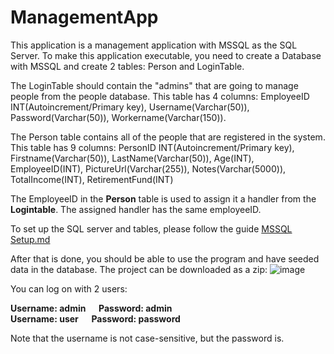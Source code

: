 # ManagementApp
This application is a management application with MSSQL as the SQL Server. To make this application executable, you need to create a Database with MSSQL and create 2 tables: Person and LoginTable.

The LoginTable should contain the "admins" that are going to manage people from the people database. This table has 4 columns: EmployeeID INT(Autoincrement/Primary key), Username(Varchar(50)), Password(Varchar(50)), Workername(Varchar(150)).

The Person table contains all of the people that are registered in the system. This table has 9 columns: PersonID INT(Autoincrement/Primary key), Firstname(Varchar(50)), LastName(Varchar(50)), Age(INT), EmployeeID(INT), PictureUrl(Varchar(255)), Notes(Varchar(5000)), TotalIncome(INT), RetirementFund(INT)

The EmployeeID in the <b>Person</b> table is used to assign it a handler from the <b>Logintable</b>. The assigned handler has the same employeeID.

To set up the SQL server and tables, please follow the guide <a href="https://github.com/ltfk93/ManagementApp/blob/master/MSSQL%20Setup.md">MSSQL Setup.md</a>

After that is done, you should be able to use the program and have seeded data in the database. The project can be downloaded as a zip:
![image](https://user-images.githubusercontent.com/68993851/146937997-7422247e-afc3-4614-85b2-cb2998977a07.png)

You can log on with 2 users: 

<b>Username: admin  &emsp;   Password: admin<br>
Username: user  &emsp;    Password: password</b>

Note that the username is not case-sensitive, but the password is.
